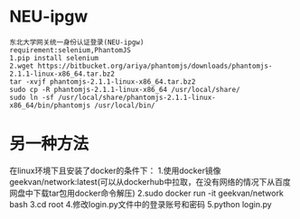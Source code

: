 # NEU-ipgw
    东北大学网关统一身份认证登录(NEU-ipgw) 
    requirement:selenium,PhantomJS
    1.pip install selenium
    2.wget https://bitbucket.org/ariya/phantomjs/downloads/phantomjs-2.1.1-linux-x86_64.tar.bz2
    tar -xvjf phantomjs-2.1.1-linux-x86_64.tar.bz2
    sudo cp -R phantomjs-2.1.1-linux-x86_64 /usr/local/share/
    sudo ln -sf /usr/local/share/phantomjs-2.1.1-linux-x86_64/bin/phantomjs /usr/local/bin/

# 另一种方法
在linux环境下且安装了docker的条件下：
1.使用docker镜像geekvan/network:latest(可以从dockerhub中拉取，在没有网络的情况下从百度网盘中下载tar包用docker命令解压)
2.sudo docker run -it  geekvan/network bash
3.cd root 
4.修改login.py文件中的登录账号和密码
5.python login.py
